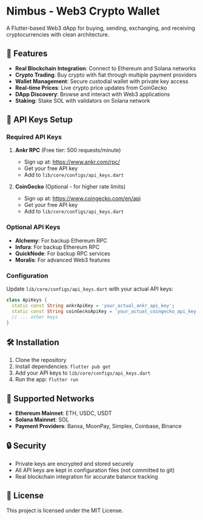 # Nimbus - Web3 Crypto Wallet

A Flutter-based Web3 dApp for buying, sending, exchanging, and receiving cryptocurrencies with clean architecture.

## 🚀 Features

- **Real Blockchain Integration**: Connect to Ethereum and Solana networks
- **Crypto Trading**: Buy crypto with fiat through multiple payment providers
- **Wallet Management**: Secure custodial wallet with private key access
- **Real-time Prices**: Live crypto price updates from CoinGecko
- **DApp Discovery**: Browse and interact with Web3 applications
- **Staking**: Stake SOL with validators on Solana network

## 🔑 API Keys Setup

### Required API Keys

1. **Ankr RPC** (Free tier: 500 requests/minute)
   - Sign up at: https://www.ankr.com/rpc/
   - Get your free API key
   - Add to `lib/core/configs/api_keys.dart`

2. **CoinGecko** (Optional - for higher rate limits)
   - Sign up at: https://www.coingecko.com/en/api
   - Get your free API key
   - Add to `lib/core/configs/api_keys.dart`

### Optional API Keys

- **Alchemy**: For backup Ethereum RPC
- **Infura**: For backup Ethereum RPC  
- **QuickNode**: For backup RPC services
- **Moralis**: For advanced Web3 features

### Configuration

Update `lib/core/configs/api_keys.dart` with your actual API keys:

```dart
class ApiKeys {
  static const String ankrApiKey = 'your_actual_ankr_api_key';
  static const String coinGeckoApiKey = 'your_actual_coingecko_api_key';
  // ... other keys
}
```

## 🛠️ Installation

1. Clone the repository
2. Install dependencies: `flutter pub get`
3. Add your API keys to `lib/core/configs/api_keys.dart`
4. Run the app: `flutter run`

## 📱 Supported Networks

- **Ethereum Mainnet**: ETH, USDC, USDT
- **Solana Mainnet**: SOL
- **Payment Providers**: Banxa, MoonPay, Simplex, Coinbase, Binance

## 🔒 Security

- Private keys are encrypted and stored securely
- All API keys are kept in configuration files (not committed to git)
- Real blockchain integration for accurate balance tracking

## 📄 License

This project is licensed under the MIT License.

